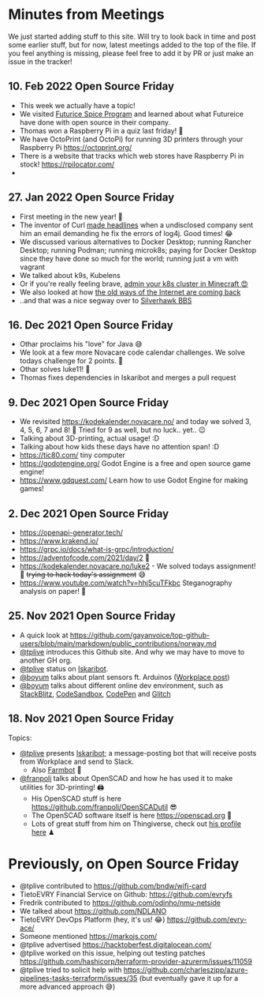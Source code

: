# Minutes from Meetings

We just started adding stuff to this site. Will try to look back in time and post some earlier stuff, but for now, latest meetings added to the top of the file. 
If you feel anything is missing, please feel free to add it by PR or just make an issue in the tracker! 

## 10. Feb 2022 Open Source Friday
* This week we actually have a topic!
* We visited [Futurice Spice Program](https://spiceprogram.org/) and learned about what Futureice have done with open source in their company.
* Thomas won a Raspberry Pi in a quiz last friday! 🥳
* We have OctoPrint (and OctoPi) for running 3D printers through your Raspberry Pi https://octoprint.org/
* There is a website that tracks which web stores have Raspberry Pi in stock! https://rpilocator.com/ 
*  

## 27. Jan 2022 Open Source Friday
* First meeting in the new year! 🥳
* The inventor of Curl [made headlines](https://daniel.haxx.se/blog/2022/01/24/logj4-security-inquiry-response-required/) when a undisclosed company sent him an email demanding he fix the errors of log4j. Good times! 😂
* We discussed various alternatives to Docker Desktop; running Rancher Desktop; running Podman; running microk8s; paying for Docker Desktop since they have done so much for the world; running just a vm with vagrant
* We talked about k9s, Kubelens
* Or if you're really feeling brave, [admin your k8s cluster in Minecraft 😍](https://github.com/erjadi/kubecraftadmin)
* We also looked at how [the old ways of the Internet are coming back](https://cheapskatesguide.org/articles/old-internet-coming-back.html)
* ..and that was a nice segway over to [Silverhawk BBS](http://www.silverhawk.no/)

## 16. Dec 2021 Open Source Friday
* Othar proclaims his "love" for Java 😅
* We look at a few more Novacare code calendar challenges. We solve todays challenge for 2 points. 🥳
* Othar solves luke11! 🥳
* Thomas fixes dependencies in Iskaribot and merges a pull request

## 9. Dec 2021 Open Source Friday
* We revisited https://kodekalender.novacare.no/ and today we solved 3, 4, 5, 6, 7 and 8! 🥳 Tried for 9 as well, but no luck.. yet.. 😉
* Talking about 3D-printing, actual usage! :D
* Talking about how kids these days have no attention span! :D
* https://tic80.com/ tiny computer
* https://godotengine.org/ Godot Engine is a free and open source game engine!
* https://www.gdquest.com/ Learn how to use Godot Engine for making games!

## 2. Dec 2021 Open Source Friday
* https://openapi-generator.tech/
* https://www.krakend.io/
* https://grpc.io/docs/what-is-grpc/introduction/
* https://adventofcode.com/2021/day/2 🎄
* https://kodekalender.novacare.no/luke2 - We solved todays assignment! 🥳 ~~trying to hack today's assignment~~ 😅
* https://www.youtube.com/watch?v=hhj5cuTFkbc Steganography analysis on paper! 🤩


## 25. Nov 2021 Open Source Friday

* A quick look at https://github.com/gayanvoice/top-github-users/blob/main/markdown/public_contributions/norway.md
* [@tplive](https://github.com/tplive) introduces this Github site. And why we may have to move to another GH org.
* [@tplive](https://github.com/tplive) status on [Iskaribot](https://github.com/evry-ace/iskaribot/).
* [@boyum](https://github.com/boyum) talks about plant sensors ft. Arduinos ([Workplace post](https://tietoevry.workplace.com/groups/633743477436593/permalink/1063852921092311/))
* [@boyum](https://github.com/boyum) talks about different online dev environment, such as [StackBlitz](https://stackblitz.com/), [CodeSandbox](https://codesandbox.io/), [CodePen](http://codepen.io/) and [Glitch](https://glitch.com/)


## 18. Nov 2021 Open Source Friday

Topics:

* [@tplive](https://github.com/tplive) presents [Iskaribot](https://github.com/evry-ace/iskaribot/); a message-posting bot that will receive posts from Workplace and send to Slack. 
  * Also [Farmbot](https://farm.bot) 🤩
* [@franpoli](https://github.com/franpoli) talks about OpenSCAD and how he has used it to make utilities for 3D-printing! 🖨
  * His OpenSCAD stuff is here https://github.com/franpoli/OpenSCADutil 😎
  * The OpenSCAD software itself is here https://openscad.org  🧊
  * Lots of great stuff from him on Thingiverse, check out [his profile here](https://www.thingiverse.com/franpoli/designs) ♟
 
 
 
 
 

# Previously, on Open Source Friday

* @tplive contributed to https://github.com/bndw/wifi-card 
* TietoEVRY Financial Service on Github: https://github.com/evryfs 
* Fredrik contributed to https://github.com/odinho/nmu-netside 
* We talked about https://github.com/NDLANO 
* TietoEVRY DevOps Platform (hey, it's us! 😂) https://github.com/evry-ace/
* Someone mentioned https://markojs.com/
* @tplive advertised https://hacktoberfest.digitalocean.com/ 
* @tplive worked on this issue, helping out testing patches https://github.com/hashicorp/terraform-provider-azurerm/issues/11059 
* @tplive tried to solicit help with https://github.com/charleszipp/azure-pipelines-tasks-terraform/issues/35 (but eventually gave it up for a more advanced approach 😅)
